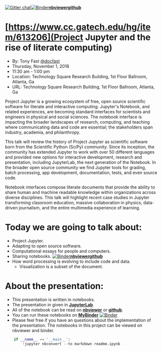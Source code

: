 
[![Gitter chat](https://badges.gitter.im/gitterHQ/gitter.png)](https://gitter.im/gitterHQ/gitter)[![Binder](https://mybinder.org/badge.svg)](https://mybinder.org/v2/gh/tonyfast/gvu/master)[__nbviewer__](http://nbviewer.jupyter.org/github/tonyfast/gvu/blob/master/readme.ipynb)[__github__](https://github.com/tonyfast/gvu)

#  [https://www.cc.gatech.edu/hg/item/613206](Project Jupyter and the rise of literate computing)

* By: Tony Fast [@docfast](https://twitter.com/DocFast)
* Thursday, November 1, 2018
* 11:30 am - 1:00 pm
* Location: Technology Square Research Building, 1st Floor Ballroom, Atlanta, Ga
* URL: Technology Square Research Building, 1st Floor Ballroom, Atlanta, Ga

Project Jupyter is a growing ecosystem of free, open source scientific software for literate and interactive computing.  Jupyter's Notebook, and related experiences, are becoming standard interfaces for scientists and engineers in physical and social sciences.  The notebook interface is impacting the broader landscapes of research, computing, and teaching where communicating data and code are essential; the stakeholders span industry, academia, and philanthropy.  

This talk will review the history of Project Jupyter as scientific software born from the Scientific Python (SciPy) community.  Since its inception, the community has extended Jupyter to work with over 50 different languages and provided new options for interactive development, research and presentation, including JupyterLab, the next generation of the Notebook.  In the broader open source community we find Jupyter tools for grading, batch processing, app development, documentation, tests, and even source code.

Notebook interfaces compose literate documents that provide the ability to share human and machine readable knowledge within organizations across diverse disciplines.  This talk will highlight recent case studies in Jupyter transforming classroom education, massive collaboration in physics, data-driven journalism, and the entire multimedia experience of learning.

# Today we are going to talk about:

* Project Jupyter.
* Adapting to open source software.
* Computational essays for people and computers.
* Sharing notebooks.
    [![Binder](https://mybinder.org/badge.svg)](https://mybinder.org/v2/gh/tonyfast/gvu/master)[__nbviewer__](http://nbviewer.jupyter.org/github/tonyfast/gvu/blob/master/readme.ipynb)[__github__](https://github.com/tonyfast/gvu)
* How word processing is evolving to include code and data.
    * Visualization is a subset of the document.

# About the presentation:

* This presentation is written in notebooks.
* The presentation in given in [__JupyterLab__](https://jupyterlab.readthedocs.io).
* All of the notebook can be read on [__nbviewer__](http://nbviewer.jupyter.org/github/tonyfast/gvu/blob/master/readme.ipynb) or [__github__](https://github.com/tonyfast/gvu).
* You can run these notebooks on [__MyBinder__](https://mybinder.org) [![Binder](https://mybinder.org/badge.svg)](https://mybinder.org/v2/gh/tonyfast/gvu/master)
* Please feel free if you have an questions about the implementation of the presentation.  The  notebooks in this project can be viewed on nbviewer and binder.


```python
    if __name__ == '__main__':
        !jupyter nbconvert --to markdown readme.ipynb
```
